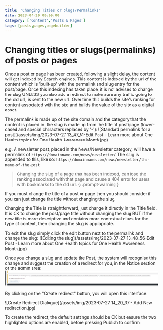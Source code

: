 ```yaml
---
title: 'Changing Titles or Slugs/Permalinks'
date: 2023-04-20 09:00:00
category: ['Content','Posts & Pages']
tags: [posts,pages,pagebuilder]
---
```


# Changing titles or slugs(permalinks) of posts or pages

Once a post or page has been created, following a slight delay, the content will get indexed by Search engines.  This content is indexed by the url of the content which is 'built-up' with the permalink and slug entry for the post/page.  Once this indexing has taken place, it is not advised to change the slug UNLESS you also add a redirect to make sure any traffic going to the old url, is sent to the new url. Over time this builds the site's ranking for content associated with the site and builds the value of the site as a digital asset.

The permalink is made up of the site domain and the category that the content is placed in.  the slug is made up from the title of post/page (lower-cased and special characters replaced by '-'):
![Standard permalink for a post](/assets/img/2023-07-27 13_47_51-Edit Post - Learn more about One Health topics for One Health Awareness Month.jpg)

e.g. A newsletter post, placed in the News/Newsletter category, will have a permalink of 
`https://domainname.com/news/newsletter/`
The slug is appended to this, like so: 
`https://domainname.com/news/newsletter/the-name-of-the-post`

> Changing the slug of a page that has been indexed, can lose the ranking associated with that page and cause a 404 error for users with bookmarks to the old url.
{: .prompt-warning }

If you must change the title of a post or page then you should consider if you can just change the title without changing the slug.

Changing the Title is straightforward, just change it directly in the Title field.  It is OK to change the post/page title without changing the slug BUT if the new title is more descriptive and contains more contextual clues for the type of content, then changing the slug is appropriate.

To edit the slug simply click the edit button next to the permalink and change the slug:
![Editing the slug](/assets/img/2023-07-27 13_48_56-Edit Post - Learn more about One Health topics for One Health Awareness Month.jpg)

Once you change a slug and update the Post, the system will recognise this change and suggest the creation of a redirect for you, in the Notice section of the admin area:
![Example of a Redirect warning Notice](/assets/img/Screenshot-2023-07-26-103723.png)

By clicking on the "Create redirect" button, you will open this interface:

![Create Redirect Dialogue](/assets/img/2023-07-27 14_20_37 - Add New redirection.jpg)

To create the redirect, the default settings should be OK but ensure the two highlighted options are enabled, before 
pressing Publish to confirm